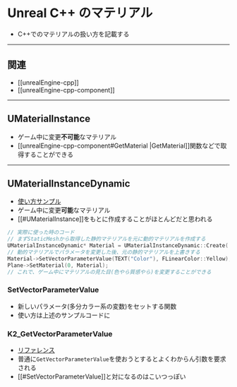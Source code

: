 # Unreal C++ のマテリアル

- C++でのマテリアルの扱い方を記載する

---
## 関連

- [[unrealEngine-cpp]]
- [[unrealEngine-cpp-component]]

---
## UMaterialInstance

- ゲーム中に変更**不可能**なマテリアル
- [[unrealEngine-cpp-component#GetMaterial |GetMaterial]]関数などで取得することができる

---
## UMaterialInstanceDynamic

- [使い方サンプル](https://qiita.com/unknown_ds/items/4173d42f8624e70d6475)
- ゲーム中に変更**可能**なマテリアル
- [[#UMaterialInstance]]をもとに作成することがほとんどだと思われる

```cpp
// 実際に使った時のコード
// まずStaticMeshから取得した静的マテリアルを元に動的マテリアルを作成する
UMaterialInstanceDynamic* Material = UMaterialInstanceDynamic::Create( Plane->GetMaterial(0), NULL);
// 動的マテリアルでパラメータを変更した後、元の静的マテリアルを上書きする
Material->SetVectorParameterValue(TEXT("Color"), FLinearColor::Yellow);
Plane->SetMaterial(0, Material);
// これで、ゲーム中にマテリアルの見た目(色やら質感やら)を変更することができる
```

### SetVectorParameterValue

- 新しいパラメータ(多分カラー系の変数)をセットする関数
- 使い方は上述のサンプルコードに

### K2_GetVectorParameterValue

- [リファレンス](https://docs.unrealengine.com/5.3/en-US/API/Runtime/Engine/Materials/UMaterialInstanceDynamic/K2_GetVectorParameterValue)
- 普通に`GetVectorParameterValue`を使おうとするとよくわからん引数を要求される
- [[#SetVectorParameterValue]]と対になるのはこいつっぽい